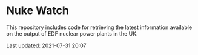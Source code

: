# Nuke Watch

This repository includes code for retrieving the latest information available on the output of EDF nuclear power plants in the UK.

Last updated: 2021-07-31 20:07